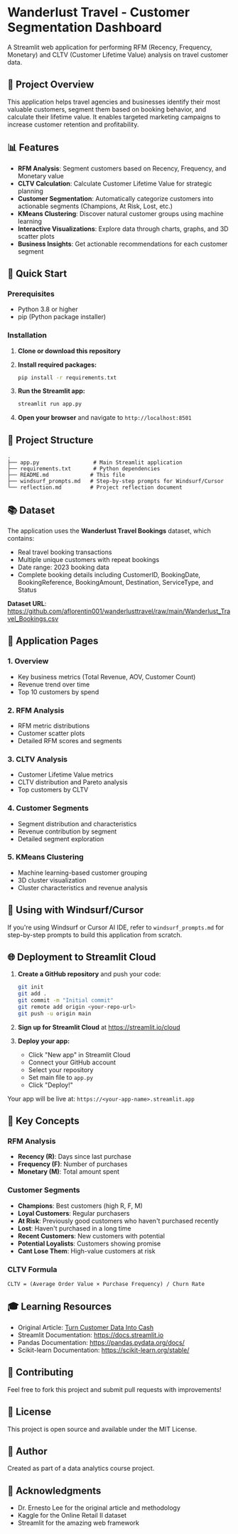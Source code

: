 # Wanderlust Travel - Customer Segmentation Dashboard

A Streamlit web application for performing RFM (Recency, Frequency, Monetary) and CLTV (Customer Lifetime Value) analysis on travel customer data.

## 🎯 Project Overview

This application helps travel agencies and businesses identify their most valuable customers, segment them based on booking behavior, and calculate their lifetime value. It enables targeted marketing campaigns to increase customer retention and profitability.

## 📊 Features

- **RFM Analysis**: Segment customers based on Recency, Frequency, and Monetary value
- **CLTV Calculation**: Calculate Customer Lifetime Value for strategic planning
- **Customer Segmentation**: Automatically categorize customers into actionable segments (Champions, At Risk, Lost, etc.)
- **KMeans Clustering**: Discover natural customer groups using machine learning
- **Interactive Visualizations**: Explore data through charts, graphs, and 3D scatter plots
- **Business Insights**: Get actionable recommendations for each customer segment

## 🚀 Quick Start

### Prerequisites

- Python 3.8 or higher
- pip (Python package installer)

### Installation

1. **Clone or download this repository**

2. **Install required packages:**
   ```bash
   pip install -r requirements.txt
   ```

3. **Run the Streamlit app:**
   ```bash
   streamlit run app.py
   ```

4. **Open your browser** and navigate to `http://localhost:8501`

## 📁 Project Structure

```
.
├── app.py                 # Main Streamlit application
├── requirements.txt       # Python dependencies
├── README.md             # This file
├── windsurf_prompts.md   # Step-by-step prompts for Windsurf/Cursor
└── reflection.md         # Project reflection document
```

## 📚 Dataset

The application uses the **Wanderlust Travel Bookings** dataset, which contains:
- Real travel booking transactions
- Multiple unique customers with repeat bookings
- Date range: 2023 booking data
- Complete booking details including CustomerID, BookingDate, BookingReference, BookingAmount, Destination, ServiceType, and Status

**Dataset URL**: https://github.com/aflorentin001/wanderlusttravel/raw/main/Wanderlust_Travel_Bookings.csv

## 🎨 Application Pages

### 1. Overview
- Key business metrics (Total Revenue, AOV, Customer Count)
- Revenue trend over time
- Top 10 customers by spend

### 2. RFM Analysis
- RFM metric distributions
- Customer scatter plots
- Detailed RFM scores and segments

### 3. CLTV Analysis
- Customer Lifetime Value metrics
- CLTV distribution and Pareto analysis
- Top customers by CLTV

### 4. Customer Segments
- Segment distribution and characteristics
- Revenue contribution by segment
- Detailed segment exploration

### 5. KMeans Clustering
- Machine learning-based customer grouping
- 3D cluster visualization
- Cluster characteristics and revenue analysis

## 🔧 Using with Windsurf/Cursor

If you're using Windsurf or Cursor AI IDE, refer to `windsurf_prompts.md` for step-by-step prompts to build this application from scratch.

## 🌐 Deployment to Streamlit Cloud

1. **Create a GitHub repository** and push your code:
   ```bash
   git init
   git add .
   git commit -m "Initial commit"
   git remote add origin <your-repo-url>
   git push -u origin main
   ```

2. **Sign up for Streamlit Cloud** at https://streamlit.io/cloud

3. **Deploy your app:**
   - Click "New app" in Streamlit Cloud
   - Connect your GitHub account
   - Select your repository
   - Set main file to `app.py`
   - Click "Deploy!"

Your app will be live at: `https://<your-app-name>.streamlit.app`

## 📖 Key Concepts

### RFM Analysis
- **Recency (R)**: Days since last purchase
- **Frequency (F)**: Number of purchases
- **Monetary (M)**: Total amount spent

### Customer Segments
- **Champions**: Best customers (high R, F, M)
- **Loyal Customers**: Regular purchasers
- **At Risk**: Previously good customers who haven't purchased recently
- **Lost**: Haven't purchased in a long time
- **Recent Customers**: New customers with potential
- **Potential Loyalists**: Customers showing promise
- **Cant Lose Them**: High-value customers at risk

### CLTV Formula
```
CLTV = (Average Order Value × Purchase Frequency) / Churn Rate
```

## 🎓 Learning Resources

- Original Article: [Turn Customer Data Into Cash](https://drlee.io/turn-customer-data-into-cash-master-cltv-rfm-analysis-and-kmeans-clustering-in-google-colab-c0b88bafe450)
- Streamlit Documentation: https://docs.streamlit.io
- Pandas Documentation: https://pandas.pydata.org/docs/
- Scikit-learn Documentation: https://scikit-learn.org/stable/

## 🤝 Contributing

Feel free to fork this project and submit pull requests with improvements!

## 📝 License

This project is open source and available under the MIT License.

## 👤 Author

Created as part of a data analytics course project.

## 🙏 Acknowledgments

- Dr. Ernesto Lee for the original article and methodology
- Kaggle for the Online Retail II dataset
- Streamlit for the amazing web framework
